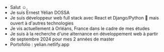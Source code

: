  * Salut ☺️,
 * Je suis Ernest Yélian DOSSA 
 * Je suis développeur web full stack avec React et Django/Python 🐍 mais ouvert à d'autres technologies
 * Je vis actuellement à Orléans, France dans le cadre de mes études
 * Je suis à la recherche d'une alternance en développement web à partir de septembre 2024 pour mes 2 années de master
 * Portofolio : yelian.netlify.app
